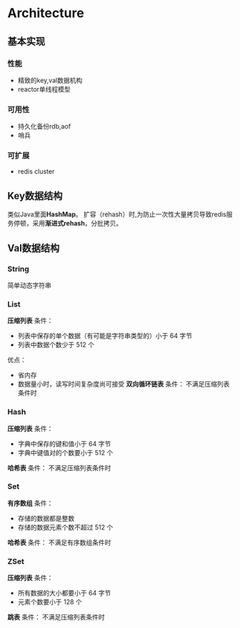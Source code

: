 # Architecture

## 基本实现

### 性能
- 精致的key,val数据机构
- reactor单线程模型

### 可用性
- 持久化备份rdb,aof
- 哨兵

### 可扩展
- redis cluster

## Key数据结构
类似Java里面**HashMap**。
扩容（rehash）时,为防止一次性大量拷贝导致redis服务停顿，采用**渐进式rehash**，分批拷贝。

## Val数据结构

###  String
简单动态字符串

###  List

**压缩列表**
条件：

- 列表中保存的单个数据（有可能是字符串类型的）小于 64 字节
- 列表中数据个数少于 512 个

优点：
- 省内存
- 数据量小时，读写时间复杂度尚可接受
**双向循环链表**
条件：
不满足压缩列表条件时

###  Hash
**压缩列表**
条件：

- 字典中保存的键和值小于 64 字节
- 字典中键值对的个数要小于 512 个

**哈希表**
条件：
不满足压缩列表条件时

###  Set
**有序数组**
条件：

- 存储的数据都是整数
- 存储的数据元素个数不超过 512 个

**哈希表**
条件：
不满足有序数组条件时

###  ZSet

**压缩列表**
条件：

- 所有数据的大小都要小于 64 字节
- 元素个数要小于 128 个

**跳表**
条件：
不满足压缩列表条件时